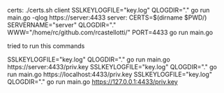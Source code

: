 certs: ./certs.sh
client SSLKEYLOGFILE="key.log" QLOGDIR="." go run main.go -qlog https://server:4433
server: CERTS=$(dirname $PWD/) SERVERNAME="server" QLOGDIR="." WWW="/home/rc/github.com/rcastellotti/" PORT=4433 go run main.go 


tried to run this commands

SSLKEYLOGFILE="key.log" QLOGDIR="." go run main.go  https://server:4433/priv.key
SSLKEYLOGFILE="key.log" QLOGDIR="." go run main.go  https://localhost:4433/priv.key
SSLKEYLOGFILE="key.log" QLOGDIR="." go run main.go  https://127.0.0.1:4433/priv.key

